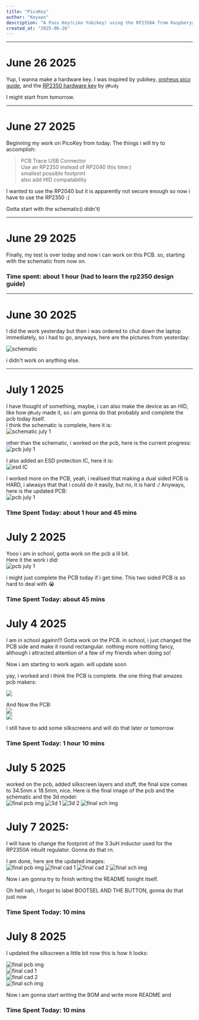 ```yaml
---
title: "PicoKey"
author: "Keyaan"
description: "A Pass Key(Like Yubikey) using the RP2350A from Raspberyy Pi!"
created_at: "2025-06-26"
---
```

----
# June 26 2025
Yup, I wanna make a hardware key. I was inspired by yubikey, [orpheus pico guide](http://orpheuspico.hackclub.com/docs/pico/guides/passkey), and the [RP2350 hardware key](https://github.com/Outdatedcandy92/PicoDucky) by ```@Rudy```

I might start from tomorrow.  

----
# June 27 2025

Beginning my work on PicoKey from today. The things i will try to accomplish:
> PCB Trace USB Connector  
> Use an RP2350 instead of RP2040 this time:(  
> smallest possible footprint  
> also add HID compatability
  
I wanted to use the RP2040 but it is apparently not secure enough so now i have to use the RP2350 :(

Gotta start with the schematic(i didn't)

----
# June 29 2025

Finally, my test is over today and now i can work on this PCB. so, starting with the schematic from now on.

### Time spent: about 1 hour (had to learn the rp2350 design guide)

----
# June 30 2025
I did the work yesterday but then i was ordered to chut down the laptop immediately, so i had to go, anyways, here are the pictures from yesterday:

![schematic](/images/29/schematic.png)

i didn't work on anything else.

----
# July 1 2025

I have thought of something, maybe, i can also make the device as an HID, like how ```@Rudy``` made it, so i am gonna do that probably and complete the pcb today itself.  
I think the schematic is complete, here it is:  
![schematic july 1](/images/1/schematic.png)

other than the schematic, i worked on the pcb, here is the current progress:  
![pcb july 1](/images/1/pcb.png)  

I also added an ESD protection IC, here it is:  
![esd IC](/images/1/esd.png)  


I worked more on the PCB, yeah, i realised that making a dual sided PCB is HARD, i alwasys that that i could do it easily, but no, it is hard :/
Anyways, here is the updated PCB:  
![pcb july 1](/images/1/pcb_2.png)  

### TIme Spent Today: about 1 hour and 45 mins

# July 2 2025
Yooo i am in school, gotta work on the pcb a lil bit.  
Here it the work i did:  
![pcb july 1](/images/2/pcb.png)  

i might just complete the PCB today if i get time. 
This two sided PCB is so hard to deal with 😭

### Time Spent Today: about 45 mins

# July 4 2025

I am in school againn!!! Gotta work on the PCB.
in school, i just changed the PCB side and make it round rectangular. nothing more nothing fancy, although i attracted attention of a few of my friends when doing so!

Now i am starting to work again. will update soon

yay, i worked and i think the PCB is complete. the one thing that amazes pcb makers:

![](/images/4/no_errors.png)  

And Now the PCB:  
![](/images/4/pcb.png)  
![](/images/4/pcb_poured.png)  

I still have to add some silkscreens and will do that later or tomorrow

### Time Spent Today: 1 hour 10 mins

# July 5 2025
worked on the pcb, added silkscreen layers and stuff, the final size comes to 34.5mm x 18.5mm, nice. Here is the final image of the pcb and the schematic and the 3d model:  
![final pcb img](/images/5/pcb_final.png)
![3d 1](/images/5/3d_1.png)
![3d 2](/images/5/3d_2.png)
![final sch img](/images/5/sch_final.png)


# July 7 2025:  
I will have to change the footprint of the 3.3uH inductor used for the RP2350A inbuilt regulator. Gonna do that rn.

I am done, here are the updated images:  
![final pcb img](/images/7/pcb_final_2.png)
![final cad 1](/images/7/3d_1_final.png)
![final cad 2](/images/7/3d_2_final.png)
![final sch img](/images/5/sch_final.png)

Now i am gonna try to finish writing the README tonight itself.

Oh hell nah, i forgot to label BOOTSEL AND THE BUTTON, gonna do that just now


### Time Spent Today: 10 mins

# July 8 2025
I updated the silkscreen a little bit now this is how it looks:  

![final pcb img](/images/8/pcb_final_3.png)  
![final cad 1](/images/8/3d_1_final_2.png)  
![final cad 2](/images/8/3d_2_final_2.png)  
![final sch img](/images/5/sch_final.png)  


Now i am gonna start writing the BOM and write more README and 
### Time Spent Today: 10 mins